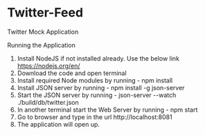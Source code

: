 # Twitter-Feed
Twitter Mock Application

Running the Application

1. Install NodeJS if not installed already. Use the below link https://nodejs.org/en/
2. Download the code and open terminal
3. Install required Node modules by running - npm install
4. Install JSON server by running - npm install -g json-server
5. Start the JSON server by running - json-server --watch ./build/db/twitter.json
6. In another terminal start the Web Server by running - npm start
7. Go to browser and type in the url http://localhost:8081
8. The application will open up.
